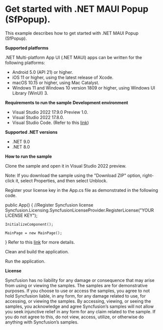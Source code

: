 # Get started with .NET MAUI Popup (SfPopup).
This example describes how to get started with .NET MAUI Popup (SfPopup).

**Supported platforms**

.NET Multi-platform App UI (.NET MAUI) apps can be written for the following platforms:
* Android 5.0 (API 21) or higher.
* iOS 11 or higher, using the latest release of Xcode.
* macOS 10.15 or higher, using Mac Catalyst.
* Windows 11 and Windows 10 version 1809 or higher, using Windows UI Library (WinUI) 3.

**Requirements to run the sample**
**Development environment**
* Visual Studio 2022 17.9.0 Preview 1.0.
* Visual Studio 2022 17.8.0.
* Visual Studio Code. (Refer to this [link](https://devblogs.microsoft.com/visualstudio/announcing-the-dotnet-maui-extension-for-visual-studio-code/))

**Supported .NET versions**
* .NET 9.0
* .NET 8.0

**How to run the sample**

Clone the sample and open it in Visual Studio 2022 preview.

Note: If you download the sample using the "Download ZIP" option, right-click it, select Properties, and then select Unblock.

Register your license key in the App.cs file as demonstrated in the following code.

 public App()
 {
 	//Register Syncfusion license
 	Syncfusion.Licensing.SyncfusionLicenseProvider.RegisterLicense("YOUR LICENSE KEY");
 
 	InitializeComponent();
 
 	MainPage = new MainPage();
 }
Refer to this [link](https://help.syncfusion.com/maui/licensing/overview) for more details.

Clean and build the application.

Run the application.

**License**

Syncfusion has no liability for any damage or consequence that may arise from using or viewing the samples. The samples are for demonstrative purposes. If you choose to use or access the samples, you agree to not hold Syncfusion liable, in any form, for any damage related to use, for accessing, or viewing the samples. By accessing, viewing, or seeing the samples, you acknowledge and agree Syncfusion’s samples will not allow you seek injunctive relief in any form for any claim related to the sample. If you do not agree to this, do not view, access, utilize, or otherwise do anything with Syncfusion’s samples.
